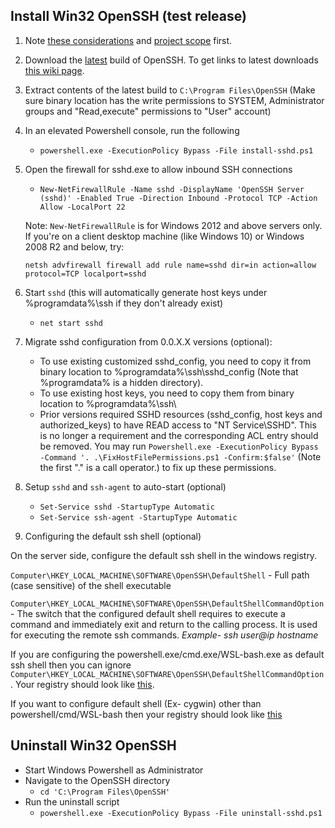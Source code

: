 ## Install Win32 OpenSSH (test release)

1. Note [these considerations](https://github.com/PowerShell/Win32-OpenSSH/wiki/Various-Considerations) and [project scope](https://github.com/PowerShell/Win32-OpenSSH/wiki/Project-Scope) first.
1. Download the [latest](https://github.com/PowerShell/Win32-OpenSSH/releases/latest/) build of OpenSSH.
To get links to latest downloads [this wiki page](https://github.com/PowerShell/Win32-OpenSSH/wiki/How-to-retrieve-links-to-latest-packages).
1. Extract contents of the latest build to `C:\Program Files\OpenSSH` (Make sure binary location has the write permissions to SYSTEM, Administrator groups and "Read,execute" permissions to "User" account)
1. In an elevated Powershell console, run the following
    * `powershell.exe -ExecutionPolicy Bypass -File install-sshd.ps1`
1. Open the firewall for sshd.exe to allow inbound SSH connections
    * `New-NetFirewallRule -Name sshd -DisplayName 'OpenSSH Server (sshd)' -Enabled True -Direction Inbound -Protocol TCP -Action Allow -LocalPort 22`

    Note: `New-NetFirewallRule` is for Windows 2012 and above servers only. If you're on a client desktop machine (like Windows 10) or Windows 2008 R2 and below, try:

    ```
    netsh advfirewall firewall add rule name=sshd dir=in action=allow protocol=TCP localport=sshd
    ```
1. Start `sshd` (this will automatically generate host keys under %programdata%\ssh if they don't already exist)
    * `net start sshd`
1. Migrate sshd configuration from 0.0.X.X versions (optional):
    * To use existing customized sshd_config, you need to copy it from binary location to %programdata%\ssh\sshd_config (Note that %programdata% is a hidden directory).
    * To use existing host keys, you need to copy them from binary location to %programdata%\ssh\
    * Prior versions required SSHD resources (sshd_config, host keys and authorized_keys) to have READ access to "NT Service\SSHD". This is no longer a requirement and the corresponding ACL entry should be removed. You may run `Powershell.exe -ExecutionPolicy Bypass -Command '. .\FixHostFilePermissions.ps1 -Confirm:$false'` (Note the first "." is a call operator.) to fix up these permissions.
1. Setup `sshd` and `ssh-agent` to auto-start (optional)
    * `Set-Service sshd -StartupType Automatic`
    * `Set-Service ssh-agent -StartupType Automatic`

1. Configuring the default ssh shell (optional)

On the server side, configure the default ssh shell in the windows registry. 

`Computer\HKEY_LOCAL_MACHINE\SOFTWARE\OpenSSH\DefaultShell` - Full path (case sensitive) of the shell executable

`Computer\HKEY_LOCAL_MACHINE\SOFTWARE\OpenSSH\DefaultShellCommandOption` - The switch that the configured default shell requires to execute a command and immediately exit and return to the calling process. It is used for executing the remote ssh commands. _Example- ssh user@ip hostname_

If you are configuring the powershell.exe/cmd.exe/WSL-bash.exe as default ssh shell then you can ignore `Computer\HKEY_LOCAL_MACHINE\SOFTWARE\OpenSSH\DefaultShellCommandOption`. Your registry should look like [this](https://user-images.githubusercontent.com/23668037/32013581-67206dca-b970-11e7-8820-fde658d302c1.png).

If you want to configure default shell (Ex- cygwin) other than powershell/cmd/WSL-bash then your registry should look like [this](https://user-images.githubusercontent.com/23668037/32015013-9e644cee-b974-11e7-8375-bf3d50f596df.png)

## Uninstall Win32 OpenSSH

* Start Windows Powershell as Administrator
* Navigate to the OpenSSH directory
    * `cd 'C:\Program Files\OpenSSH'`
* Run the uninstall script
    * `powershell.exe -ExecutionPolicy Bypass -File uninstall-sshd.ps1`

[Secure file]: https://github.com/PowerShell/Win32-OpenSSH/wiki/Security-protection-of-various-files-in-win32-openssh
[build13]: https://github.com/PowerShell/Win32-OpenSSH/releases/tag/v0.0.13.0